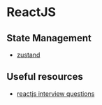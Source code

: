 # ReactJS


## State Management


- [zustand](https://docs.pmnd.rs/zustand/getting-started/introduction)

## Useful resources

- [reactjs interview questions](https://github.com/sudheerj/reactjs-interview-questions)
